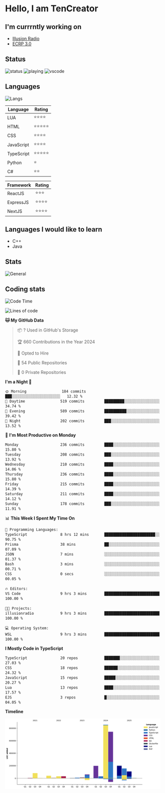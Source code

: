 # Hello, I am TenCreator

## I'm currrntly working on
- [Illusion Radio](https://illusionradio.co.uk/)
- [ECRP 3.0](http://github.com/Emerald-Coast-Roleplay/)

## Status
![status](https://api.statusbadges.me/badge/status/518334475038359555?simple=true&style=for-the-badge)
![playing](https://api.statusbadges.me/badge/playing/518334475038359555?style=for-the-badge)
![vscode](https://api.statusbadges.me/badge/vscode/518334475038359555?style=for-the-badge)

## Languages
![Langs](https://github-readme-stats.vercel.app/api/top-langs/?username=tencreator&layout=compact&theme=radical)


|Language|Rating|
|--------|------|
|LUA|⭐️⭐️⭐️⭐️|
|HTML|⭐️⭐️⭐️⭐️⭐️|
|CSS|⭐️⭐️⭐️⭐️|
|JavaScript|⭐️⭐️⭐️⭐️|
|TypeScript|⭐️⭐️⭐️⭐️⭐️|
|Python|⭐️|
|C#|⭐️⭐️ |

|Framework|Rating|
|--------|------|
|ReactJS|⭐️⭐️⭐|
|ExpressJS|⭐️⭐️⭐️⭐️|
|NextJS|⭐️⭐️⭐⭐️|

## Languages I would like to learn
- C++
- Java

## Stats
![General](https://github-readme-stats.vercel.app/api?username=tencreator&show_icons=true&theme=radical)

## Coding stats

<!--START_SECTION:waka-->
![Code Time](http://img.shields.io/badge/Code%20Time-303%20hrs%2026%20mins-blue)

![Lines of code](https://img.shields.io/badge/From%20Hello%20World%20I%27ve%20Written-1.8%20million%20lines%20of%20code-blue)

**🐱 My GitHub Data** 

> 📦 ? Used in GitHub's Storage 
 > 
> 🏆 660 Contributions in the Year 2024
 > 
> 💼 Opted to Hire
 > 
> 📜 54 Public Repositories 
 > 
> 🔑 0 Private Repositories 
 > 
**I'm a Night 🦉** 

```text
🌞 Morning                184 commits         ███░░░░░░░░░░░░░░░░░░░░░░   12.32 % 
🌆 Daytime                519 commits         █████████░░░░░░░░░░░░░░░░   34.74 % 
🌃 Evening                589 commits         ██████████░░░░░░░░░░░░░░░   39.42 % 
🌙 Night                  202 commits         ███░░░░░░░░░░░░░░░░░░░░░░   13.52 % 
```
📅 **I'm Most Productive on Monday** 

```text
Monday                   236 commits         ████░░░░░░░░░░░░░░░░░░░░░   15.80 % 
Tuesday                  208 commits         ███░░░░░░░░░░░░░░░░░░░░░░   13.92 % 
Wednesday                210 commits         ████░░░░░░░░░░░░░░░░░░░░░   14.06 % 
Thursday                 236 commits         ████░░░░░░░░░░░░░░░░░░░░░   15.80 % 
Friday                   215 commits         ████░░░░░░░░░░░░░░░░░░░░░   14.39 % 
Saturday                 211 commits         ████░░░░░░░░░░░░░░░░░░░░░   14.12 % 
Sunday                   178 commits         ███░░░░░░░░░░░░░░░░░░░░░░   11.91 % 
```


📊 **This Week I Spent My Time On** 

```text
💬 Programming Languages: 
TypeScript               8 hrs 12 mins       ███████████████████████░░   90.75 % 
Prisma                   38 mins             ██░░░░░░░░░░░░░░░░░░░░░░░   07.09 % 
JSON                     7 mins              ░░░░░░░░░░░░░░░░░░░░░░░░░   01.37 % 
Bash                     3 mins              ░░░░░░░░░░░░░░░░░░░░░░░░░   00.71 % 
CSS                      0 secs              ░░░░░░░░░░░░░░░░░░░░░░░░░   00.05 % 

🔥 Editors: 
VS Code                  9 hrs 3 mins        █████████████████████████   100.00 % 

🐱‍💻 Projects: 
illusionradio            9 hrs 3 mins        █████████████████████████   100.00 % 

💻 Operating System: 
WSL                      9 hrs 3 mins        █████████████████████████   100.00 % 
```

**I Mostly Code in TypeScript** 

```text
TypeScript               20 repos            ███████░░░░░░░░░░░░░░░░░░   27.03 % 
CSS                      18 repos            ██████░░░░░░░░░░░░░░░░░░░   24.32 % 
JavaScript               15 repos            █████░░░░░░░░░░░░░░░░░░░░   20.27 % 
Lua                      13 repos            ████░░░░░░░░░░░░░░░░░░░░░   17.57 % 
EJS                      3 repos             █░░░░░░░░░░░░░░░░░░░░░░░░   04.05 % 
```



**Timeline**

![Lines of Code chart](https://raw.githubusercontent.com/tencreator/tencreator/main/assets/bar_graph.png)


<!--END_SECTION:waka-->
